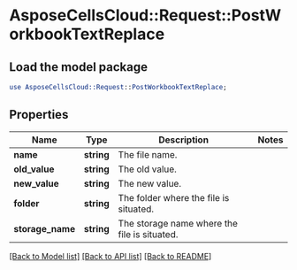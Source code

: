 # AsposeCellsCloud::Request::PostWorkbookTextReplace 

## Load the model package
```perl
use AsposeCellsCloud::Request::PostWorkbookTextReplace;
```

## Properties
Name | Type | Description | Notes
------------ | ------------- | ------------- | -------------
**name** | **string** | The file name. |
**old_value** | **string** | The old value. |
**new_value** | **string** | The new value. |
**folder** | **string** | The folder where the file is situated. |
**storage_name** | **string** | The storage name where the file is situated. |  

[[Back to Model list]](../README.md#documentation-for-requests) [[Back to API list]](../README.md#documentation-for-api-endpoints) [[Back to README]](../README.md)

